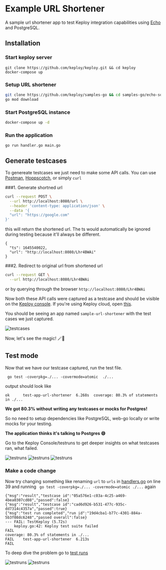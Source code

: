 # Example URL Shortener

A sample url shortener app to test Keploy integration capabilities using [Echo](https://echo.labstack.com/) and PostgreSQL. 

## Installation

### Start keploy server

```shell
git clone https://github.com/keploy/keploy.git && cd keploy
docker-compose up
```

### Setup URL shortener

```bash
git clone https://github.com/keploy/samples-go && cd samples-go/echo-sql
go mod download
```

### Start PostgreSQL instance
```bash
docker-compose up -d
```

### Run the application

```shell
go run handler.go main.go
```

## Generate testcases

To genereate testcases we just need to make some API calls. You can use [Postman](https://www.postman.com/), [Hoppscotch](https://hoppscotch.io/), or simply `curl`

###1. Generate shortned url

```bash
curl --request POST \
  --url http://localhost:8080/url \
  --header 'content-type: application/json' \
  --data '{
  "url": "https://google.com"
}'
```

this will return the shortened url. The ts would automatically be ignored during testing because it'll always be different.

```
{
  "ts": 1645540022,
  "url": "http://localhost:8080/Lhr4BWAi"
}
```

###2. Redirect to original url from shortened url

```bash
curl --request GET \
  --url http://localhost:8080/Lhr4BWAi
```

or by querying through the browser `http://localhost:8080/Lhr4BWAi`

Now both these API calls were captured as a testcase and should be visible on the [Keploy console](http://localhost:8081/testlist).
If you're using Keploy cloud, open [this](https://app.keploy.io/testlist).

You should be seeing an app named `sample-url-shortener` with the test cases we just captured.

![testcases](https://github.com/petergeorgas/samples-go/blob/main/gin-mongo/testcases.png?raw=true)

Now, let's see the magic! 🪄💫

## Test mode

Now that we have our testcase captured, run the test file.

```shell
 go test -coverpkg=./... -covermode=atomic  ./...
```

output should look like

```shell
ok      test-app-url-shortener  6.268s  coverage: 80.3% of statements in ./...
```

**We got 80.3% without writing any testcases or mocks for Postgres!**

So no need to setup dependencies like PostgreSQL, web-go locally or write mocks for your testing.

**The application thinks it's talking to
Postgres 😄**

Go to the Keploy Console/testruns to get deeper insights on what testcases ran, what failed.

![testruns](https://raw.githubusercontent.com/petergeorgas/samples-go/main/gin-mongo/testrun1.png)
![testruns](https://raw.githubusercontent.com/petergeorgas/samples-go/main/gin-mongo/testrun2.png)
![testruns](https://raw.githubusercontent.com/petergeorgas/samples-go/main/gin-mongo/testrun3.png)

### Make a code change

Now try changing something like renaming `url` to `urls` in [handlers.go](./handler.go) on line 39 and running ` go test -coverpkg=./... -covermode=atomic ./...` again

```shell
{"msg":"result","testcase id":"05a576e1-c03a-4c25-a469-4bea0307cd08","passed":false}
{"msg":"result","testcase id":"cad6d926-b531-477c-935c-dd7314c4357a","passed":true}
{"msg":"test run completed","run id":"19d4cba1-b77c-4301-884a-5b3f08dc6248","passed overall":false}
--- FAIL: TestKeploy (5.72s)
    keploy.go:42: Keploy test suite failed
FAIL
coverage: 80.3% of statements in ./...
FAIL    test-app-url-shortener  6.213s
FAIL
```

To deep dive the problem go to [test runs](http://localhost:8081/testruns)

![testruns](https://raw.githubusercontent.com/petergeorgas/samples-go/main/gin-mongo/testrun4.png)
![testruns](https://raw.githubusercontent.com/petergeorgas/samples-go/main/gin-mongo/testrun5.png)
